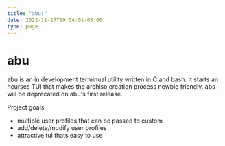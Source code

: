 ```yaml
---
title: "abu!"
date: 2022-11-27T19:54:01-05:00
type: page
---
```


# abu
abu is an in development terminual utility written in C and bash. It starts an ncurses TUI that makes the archiso creation process newbie friendly.
abs will be deprecated on abu's first release.

Project goals
- multiple user profiles that can be passed to custom
- add/delete/modify user profiles
- attractive tui thats easy to use
